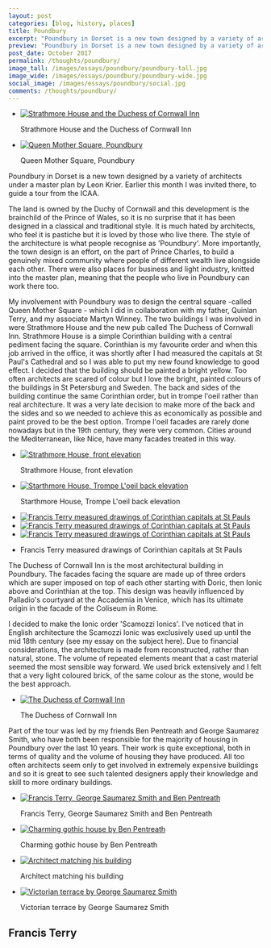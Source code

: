 ```yaml
---
layout: post
categories: [blog, history, places]
title: Poundbury
excerpt: "Poundbury in Dorset is a new town designed by a variety of architects under a master plan by Leon Krier. Earlier this month I was invited there, to guide a tour from the ICAA."
preview: "Poundbury in Dorset is a new town designed by a variety of architects under a master plan by Leon Krier. Earlier this month I was invited there, to guide a tour from the ICAA."
post_date: October 2017
permalink: /thoughts/poundbury/
image_tall: /images/essays/poundbury/poundbury-tall.jpg
image_wide: /images/essays/poundbury/poundbury-wide.jpg
social_image: /images/essays/poundbury/social.jpg
comments: /thoughts/poundbury/
---
```


<ul class="list">
	<li class="half">
		<a class="fancybox" rel="group" href="/images/essays/poundbury/strathmore-house-and-the-duchess-of-cornwall-inn.jpg" title="Strathmore House and the Duchess of Cornwall Inn">
			<img src="/images/essays/poundbury/thumbs/strathmore-house-and-the-duchess-of-cornwall-inn.jpg" alt="Strathmore House and the Duchess of Cornwall Inn">
		</a>
		<p class="caption">Strathmore House and the Duchess of Cornwall Inn</p>
	</li>
	<li class="half">
		<a class="fancybox" rel="group" href="/images/essays/poundbury/queen-mother-square-poundbury.jpg" title="Queen Mother Square, Poundbury">
			<img src="/images/essays/poundbury/thumbs/queen-mother-square-poundbury.jpg" alt="Queen Mother Square, Poundbury">
		</a>
		<p class="caption">Queen Mother Square, Poundbury</p>
	</li>
</ul>

<p>
	Poundbury in Dorset is a new town designed by a variety of architects under a master plan by Leon Krier. Earlier this month I was invited there, to guide a tour from the ICAA.
</p><p>
	The land is owned by the Duchy of Cornwall and this development is the brainchild of the Prince of Wales, so it is no surprise that it has been designed in a classical and traditional style. It is much hated by architects, who feel it is pastiche but it is loved by those who live there. The style of the architecture is what people recognise as 'Poundbury'.  More importantly, the town design is an effort, on the part of Prince Charles, to build a genuinely mixed community where people of different wealth live alongside each other.  There were also places for business and light industry, knitted into the master plan, meaning that the people who live in Poundbury can work there too.
</p><p>
	My involvement with Poundbury was to design the central square -called Queen Mother Square - which I did in collaboration with my father, Quinlan Terry, and my associate Martyn Winney. The two buildings I was involved in were Strathmore House and the new pub called The Duchess of Cornwall Inn. Strathmore House is a simple Corinthian building with a central pediment facing the square. Corinthian is my favourite order and when this job arrived in the office, it was shortly after I had measured the capitals at St Paul's Cathedral and so I was able to put my new found knowledge to good effect. I decided that the building should be painted a bright yellow. Too often architects are scared of colour but I love the bright, painted colours of the buildings in St Petersburg and Sweden. The back and sides of the building continue the same Corinthian order, but in trompe l'oeil rather than real architecture. It was a very late decision to make more of the back and the sides and so we needed to achieve this as economically as possible and paint proved to be the best option. Trompe l'oeil facades are rarely done nowadays but in the 19th century, they were very common. Cities around the Mediterranean, like Nice, have many facades treated in this way.
</p>

<ul class="list">
	<li class="half">
		<a class="fancybox" rel="group" href="/images/essays/poundbury/strathmore-house-front-elevation.jpg" title="Strathmore House, front elevation">
			<img src="/images/essays/poundbury/thumbs/strathmore-house-front-elevation.jpg" alt="Strathmore House, front elevation">
		</a>
		<p class="caption">Strathmore House, front elevation</p>
	</li>
	<li class="half">
		<a class="fancybox" rel="group" href="/images/essays/poundbury/starthmore-house-trompe-loeil-back-elevation.jpg" title="Starthmore House, Trompe L'oeil back elevation">
			<img src="/images/essays/poundbury/thumbs/starthmore-house-trompe-loeil-back-elevation.jpg" alt="Starthmore House, Trompe L'oeil back elevation">
		</a>
		<p class="caption">Starthmore House, Trompe L'oeil back elevation</p>
	</li>
</ul>
<ul class="list">
	<li class="third">
		<a class="fancybox" rel="group" href="/images/essays/poundbury/francis-terry-measured-drawings-of-corinthian-capitals-at-st-pauls-1.jpg" title="Francis Terry measured drawings of Corinthian capitals at St Pauls">
			<img src="/images/essays/poundbury/thumbs/francis-terry-measured-drawings-of-corinthian-capitals-at-st-pauls-1.jpg" alt="Francis Terry measured drawings of Corinthian capitals at St Pauls">
		</a>
	</li>
	<li class="third">
		<a class="fancybox" rel="group" href="/images/essays/poundbury/francis-terry-measured-drawings-of-corinthian-capitals-at-st-pauls-2.jpg" title="Francis Terry measured drawings of Corinthian capitals at St Pauls">
			<img src="/images/essays/poundbury/thumbs/francis-terry-measured-drawings-of-corinthian-capitals-at-st-pauls-2.jpg" alt="Francis Terry measured drawings of Corinthian capitals at St Pauls">
		</a>
	</li>
	<li class="third">
		<a class="fancybox" rel="group" href="/images/essays/poundbury/francis-terry-measured-drawings-of-corinthian-capitals-at-st-pauls-3.jpg" title="Francis Terry measured drawings of Corinthian capitals at St Pauls">
			<img src="/images/essays/poundbury/thumbs/francis-terry-measured-drawings-of-corinthian-capitals-at-st-pauls-3.jpg" alt="Francis Terry measured drawings of Corinthian capitals at St Pauls">
		</a>
	</li>
	<li class="full">
		<p class="multi-caption">Francis Terry measured drawings of Corinthian capitals at St Pauls</p>
	</li>
</ul>                                                                                                                                                                                                                                                            
<p>
	The Duchess of Cornwall Inn is the most architectural building in Poundbury. The facades facing the square are made up of three orders which are super imposed on top of each other starting with Doric, then  Ionic above and Corinthian at the top. This design was heavily influenced by Palladio's courtyard at the Accademia in Venice, which has its ultimate origin in the facade of the Coliseum in Rome.
</p><p>
	I decided to make the Ionic order 'Scamozzi Ionics'. I've noticed that in English architecture the Scamozzi Ionic was exclusively used up until the mid 18th century (see my essay on the subject here). Due to financial considerations, the architecture is made from reconstructed, rather than natural, stone. The volume of repeated elements meant that a cast material seemed the most sensible way forward. We used brick extensively and I felt that a very light coloured brick, of the same colour as the stone, would be the best approach.
</p>

<ul class="list">
	<li class="full">
		<a class="fancybox" rel="group" href="/images/essays/poundbury/the-duchess-of-cornwall-inn.jpg" title="The Duchess of Cornwall Inn">
			<img src="/images/essays/poundbury/thumbs/the-duchess-of-cornwall-inn.jpg" alt="The Duchess of Cornwall Inn">
		</a>
		<p class="caption">The Duchess of Cornwall Inn</p>
	</li>
</ul>

<p> 
	Part of the tour was led by my friends Ben Pentreath and George Saumarez Smith, who have both been responsible for the majority of housing in Poundbury over the last 10 years. Their work is quite exceptional, both in terms of quality and the volume of housing they have produced. All too often architects seem only to get involved in extremely expensive buildings and so it is great to see such talented designers apply their knowledge and skill to more ordinary buildings. 
</p>

<ul class="list">
	<li class="half">
		<a class="fancybox" rel="group" href="/images/essays/poundbury/francis-terry-george-saumarez-smith-and-ben-pentreath.jpg" title="Francis Terry, George Saumarez Smith and Ben Pentreath">
			<img src="/images/essays/poundbury/thumbs/francis-terry-george-saumarez-smith-and-ben-pentreath.jpg" alt="Francis Terry, George Saumarez Smith and Ben Pentreath">
		</a>
		<p class="caption">Francis Terry, George Saumarez Smith and Ben Pentreath</p>
	</li>
	<li class="half">
		<a class="fancybox" rel="group" href="/images/essays/poundbury/charming-gothic-house-by-ben-pentreath.jpg" title="Charming gothic house by Ben Pentreath">
			<img src="/images/essays/poundbury/thumbs/charming-gothic-house-by-ben-pentreath.jpg" alt="Charming gothic house by Ben Pentreath">
		</a>
		<p class="caption">Charming gothic house by Ben Pentreath</p>
	</li>
	<li class="half">
		<a class="fancybox" rel="group" href="/images/essays/poundbury/architect-matching-his-building.jpg" title="Architect matching his building">
			<img src="/images/essays/poundbury/thumbs/architect-matching-his-building.jpg" alt="Architect matching his building">
		</a>
		<p class="caption">Architect matching his building</p>
	</li>
	<li class="half">
		<a class="fancybox" rel="group" href="/images/essays/poundbury/victorian-terrace-by-george-saumarez-smith.jpg" title="Victorian terrace by George Saumarez Smith">
			<img src="/images/essays/poundbury/thumbs/victorian-terrace-by-george-saumarez-smith.jpg" alt="Victorian terrace by George Saumarez Smith">
		</a>
		<p class="caption">Victorian terrace by George Saumarez Smith</p>
	</li>
</ul>

<h2>
	Francis Terry
</h2>